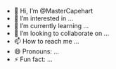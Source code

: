 - 👋 Hi, I’m @MasterCapehart
- 👀 I’m interested in ...
- 🌱 I’m currently learning ...
- 💞️ I’m looking to collaborate on ...
- 📫 How to reach me ...
- 😄 Pronouns: ...
- ⚡ Fun fact: ...

<!---
MasterCapehart/MasterCapehart is a ✨ special ✨ repository because its `README.md` (this file) appears on your GitHub profile.
You can click the Preview link to take a look at your changes.
--->
